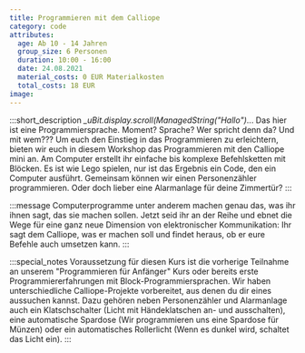 ```yaml
---
title: Programmieren mit dem Calliope
category: code
attributes:
  age: Ab 10 - 14 Jahren
  group_size: 6 Personen
  duration: 10:00 - 16:00
  date: 24.08.2021
  material_costs: 0 EUR Materialkosten
  total_costs: 18 EUR
image:
---
```

:::short_description
*_uBit.display.scroll(ManagedString("Hallo")*... Das hier ist eine Programmiersprache. Moment? Sprache? Wer spricht denn da? Und mit wem??? Um euch den Einstieg in das Programmieren zu erleichtern, bieten wir euch in diesem Workshop das Programmieren mit den Calliope mini an. Am Computer erstellt ihr einfache bis komplexe Befehlsketten mit Blöcken. Es ist wie Lego spielen, nur ist das Ergebnis ein Code, den ein Computer ausführt. Gemeinsam können wir einen Personenzähler programmieren. Oder doch lieber eine Alarmanlage für deine Zimmertür?
:::

:::message
Computerprogramme unter anderem machen genau das, was ihr ihnen sagt, das sie machen sollen. Jetzt seid ihr an der Reihe und ebnet die Wege für eine ganz neue Dimension von elektronischer Kommunikation: Ihr sagt dem Calliope, was er machen soll und findet heraus, ob er eure Befehle auch umsetzen kann.
:::

:::special_notes
Voraussetzung für diesen Kurs ist die vorherige Teilnahme an unserem "Programmieren für Anfänger" Kurs oder bereits erste Programmiererfahrungen mit Block-Programmiersprachen. Wir haben unterschiedliche Calliope-Projekte vorbereitet, aus denen du dir eines aussuchen kannst. Dazu gehören neben Personenzähler und Alarmanlage auch ein Klatschschalter (Licht mit Händeklatschen an- und ausschalten), eine automatische Spardose (Wir programmieren uns eine Spardose für Münzen) oder ein automatisches Rollerlicht (Wenn es dunkel wird, schaltet das Licht ein).
:::

